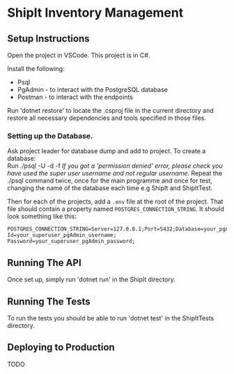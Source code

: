 # ShipIt Inventory Management

## Setup Instructions
Open the project in VSCode. This project is in C#.

Install the following:

- Psql 
- PgAdmin - to interact with the PostgreSQL database
- Postman - to interact with the endpoints 

Run 'dotnet restore' to locate the .csproj file in the current directory and restore all necessary dependencies and tools specified in those files.

### Setting up the Database.
Ask project leader for database dump and add to project.
To create a database:  
Run ./psql -U <username of a super user> -d <database name> -f <path of the database dump file>
    *If you got a 'permission denied' error, please check you have used the super user username and not regular username.*
Repeat the ./psql command twice, once for the main programme and once for test, changing the name of the database each time e.g ShipIt and ShipItTest.

Then for each of the projects, add a `.env` file at the root of the project.
That file should contain a property named `POSTGRES_CONNECTION_STRING`.
It should look something like this:
```
POSTGRES_CONNECTION_STRING=Server=127.0.0.1;Port=5432;Database=your_pgAdmin_database_name;User Id=your_superuser_pgAdmin_username; Password=your_superuser_pgAdmin_password;
```

## Running The API
Once set up, simply run 'dotnet run' in the ShipIt directory.

## Running The Tests
To run the tests you should be able to run 'dotnet test' in the ShipItTests directory.

## Deploying to Production
TODO
